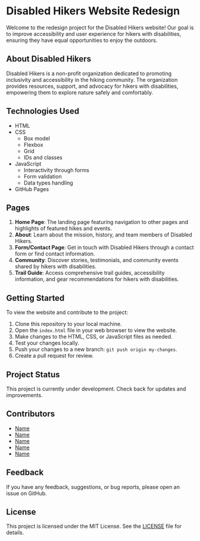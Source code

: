 # Disabled Hikers Website Redesign

Welcome to the redesign project for the Disabled Hikers website! Our goal is to improve accessibility and user experience for hikers with disabilities, ensuring they have equal opportunities to enjoy the outdoors.

## About Disabled Hikers
Disabled Hikers is a non-profit organization dedicated to promoting inclusivity and accessibility in the hiking community. The organization provides resources, support, and advocacy for hikers with disabilities, empowering them to explore nature safely and comfortably.

## Technologies Used
- HTML
- CSS
  - Box model
  - Flexbox
  - Grid
  - IDs and classes
- JavaScript
  - Interactivity through forms
  - Form validation
  - Data types handling
- GitHub Pages

## Pages
1. **Home Page**: The landing page featuring navigation to other pages and highlights of featured hikes and events.
2. **About**: Learn about the mission, history, and team members of Disabled Hikers.
3. **Form/Contact Page**: Get in touch with Disabled Hikers through a contact form or find contact information.
4. **Community**: Discover stories, testimonials, and community events shared by hikers with disabilities.
5. **Trail Guide**: Access comprehensive trail guides, accessibility information, and gear recommendations for hikers with disabilities.

## Getting Started
To view the website and contribute to the project:
1. Clone this repository to your local machine.
2. Open the `index.html` file in your web browser to view the website.
3. Make changes to the HTML, CSS, or JavaScript files as needed.
4. Test your changes locally.
5. Push your changes to a new branch: `git push origin my-changes`.
6. Create a pull request for review.

## Project Status
This project is currently under development. Check back for updates and improvements.

## Contributors
- [Name](https://github.com/githubname)
- [Name](https://github.com/githubname)
- [Name](https://github.com/githubname)
- [Name](https://github.com/githubname)
- [Name](https://github.com/githubname)

## Feedback
If you have any feedback, suggestions, or bug reports, please open an issue on GitHub.

## License
This project is licensed under the MIT License. See the [LICENSE](LICENSE) file for details.

